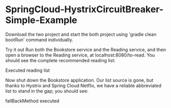 # SpringCloud-HystrixCircuitBreaker-Simple-Example

Download the two project and start the both project using 'gradle clean bootRun' command individually.

Try it out
Run both the Bookstore service and the Reading service, and then open a browser to the Reading service, at localhost:8080/to-read. You should see the complete recommended reading list:

Executed reading list

Now shut down the Bookstore application. Our list source is gone, but thanks to Hystrix and Spring Cloud Netflix, we have a reliable abbreviated list to stand in the gap; you should see:

fallBackMethod executed
